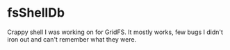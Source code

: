 fsShellDb
=========
Crappy shell I was working on for GridFS. It mostly works, few bugs I didn't iron out and can't remember what they were.
